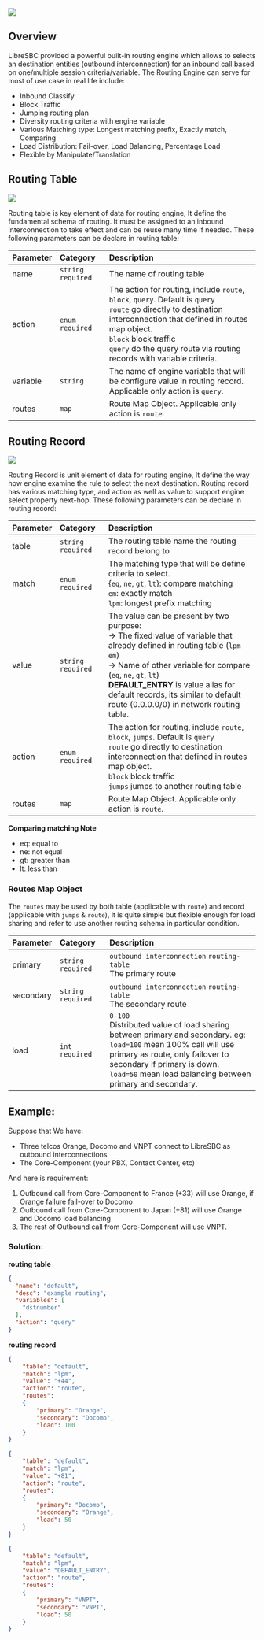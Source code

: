 <img src="https://img.shields.io/badge/STATUS-DONE-blue?style=flat-square">

## Overview
LibreSBC provided a powerful built-in routing engine which allows to selects an destination entities (outbound interconnection) for an inbound call based on one/multiple session criteria/variable. The Routing Engine can serve for most of use case in real life include:

* Inbound Classify
* Block Traffic
* Jumping routing plan
* Diversity routing criteria with engine variable
* Various Matching type: Longest matching prefix, Exactly match, Comparing 
* Load Distribution: Fail-over, Load Balancing, Percentage Load
* Flexible by Manipulate/Translation
 

## Routing Table
<img src="https://img.shields.io/badge/API-/libreapi/routing/table-BLUE?style=for-the-badge&logo=Safari">

Routing table is key element of data for routing engine, It define the fundamental schema of routing. It must be assigned to an inbound interconnection to take effect and can be reuse many time if needed. These following parameters can be declare in routing table: 

Parameter  | Category           | Description                     
:---       |:---                |:---                             
name       |`string` `required` | The name of routing table    
action     |`enum` `required`| The action for routing, include `route`, `block`, `query`. Default is `query` <br/> `route` go directly to destination interconnection that defined in routes map object. <br/> `block` block traffic <br/>`query` do the query route via routing records with variable criteria.
variable   |`string` | The name of engine variable that will be configure value in routing record. Applicable only action is `query`. 
routes     |`map` | Route Map Object. Applicable only action is `route`.


## Routing Record
<img src="https://img.shields.io/badge/API-/libreapi/routing/record-BLUE?style=for-the-badge&logo=Safari">

Routing Record is unit element of data for routing engine, It define the way how engine examine the rule to select the next destination. Routing record has various matching type, and action as well as value to support engine select property next-hop. These following parameters can be declare in routing record:

Parameter  | Category           | Description                     
:---       |:---                |:---                             
table       |`string` `required` | The routing table name  the routing record belong to 
match       |`enum` `required` | The matching type that will be define criteria to select. <br/>{`eq`, `ne`, `gt`, `lt`}: compare matching <br/>`em`: exactly match <br/>`lpm`: longest prefix matching
value |`string` `required` |The value can be present by two purpose:<br/>→ The fixed value of variable that already defined in routing table (`lpm` `em`) <br/>→ Name of other variable for compare (`eq`, `ne`, `gt`, `lt`) <br/>**DEFAULT_ENTRY** is value alias for default records, its similar to default route (0.0.0.0/0) in network routing table.
action     |`enum` `required`| The action for routing, include `route`, `block`, `jumps`. Default is `query` <br/> `route` go directly to destination interconnection that defined in routes map object. <br/> `block` block traffic <br/>`jumps` jumps to another routing table
routes     |`map` | Route Map Object. Applicable only action is `route`.

**Comparing matching Note**
* eq: equal to
* ne: not equal
* gt: greater than
* lt: less than


### Routes Map Object
The `routes` may be used by both table (applicable with `route`) and record (applicable with `jumps` & `route`), it is quite simple but flexible enough for load sharing and refer to use another routing schema in particular condition.

Parameter    | Category           | Description                     
:---         |:---                |:---                             
primary         |`string` `required` |`outbound interconnection` `routing-table` <br/>The primary route
secondary       |`string` `required` |`outbound interconnection` `routing-table` <br/>The secondary route                     
load   |`int` `required` | `0-100` <br/>Distributed value of load sharing between primary and secondary. eg:<br/> `load=100` mean 100% call will use primary as route, only failover to secondary if primary is down. <br/>`load=50` mean load balancing between primary and secondary.

## Example:
Suppose that We have:
* Three telcos Orange, Docomo and VNPT connect to LibreSBC as outbound interconnections
* The Core-Component (your PBX, Contact Center, etc)

And here is requirement:
1. Outbound call from Core-Component to France (+33) will use Orange, if Orange failure fail-over to Docomo
2. Outbound call from Core-Component to Japan (+81) will use Orange and Docomo load balancing
3. The rest of Outbound call from Core-Component will use VNPT.

### Solution:

**routing table**
```json
{
  "name": "default",
  "desc": "example routing",
  "variables": [
    "dstnumber"
  ],
  "action": "query"
}
```

**routing record**
```json
{
    "table": "default",
    "match": "lpm",
    "value": "+44",
    "action": "route",
    "routes": 
    {
        "primary": "Orange",
        "secondary": "Docomo",
        "load": 100
    }
}

{
    "table": "default",
    "match": "lpm",
    "value": "+81",
    "action": "route",
    "routes": 
    {
        "primary": "Docomo",
        "secondary": "Orange",
        "load": 50
    }
}

{
    "table": "default",
    "match": "lpm",
    "value": "DEFAULT_ENTRY",
    "action": "route",
    "routes": 
    {
        "primary": "VNPT",
        "secondary": "VNPT",
        "load": 50
    }
}
```

